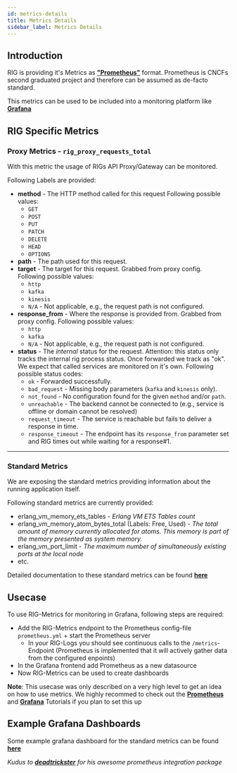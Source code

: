 ```yaml
---
id: metrics-details
title: Metrics Details
sidebar_label: Metrics Details
---
```


## Introduction

RIG is providing it's Metrics as [**"Prometheus"**](https://prometheus.io) format. Prometheus is CNCFs second graduated project and therefore can be assumed as de-facto standard.

This metrics can be used to be included into a monitoring platform like [**Grafana**](https://grafana.com/)

## RIG Specific Metrics

### Proxy Metrics - `rig_proxy_requests_total` ###

With this metric the usage of RIGs API Proxy/Gateway can be monitored.

Following Labels are provided:
- **method** - The HTTP method called for this request Following possible values:
  - `GET`
  - `POST`
  - `PUT`
  - `PATCH`
  - `DELETE`
  - `HEAD`
  - `OPTIONS`
- **path** - The path used for this request.
- **target** - The target for this request. Grabbed from proxy config. Following possible values:
  - `http`
  - `kafka`
  - `kinesis`
  - `N/A` - Not applicable, e.g., the request path is not configured.
- **response_from** - Where the response is provided from. Grabbed from proxy config. Following possible values:
  - `http`
  - `kafka`
  - `N/A` - Not applicable, e.g., the request path is not configured.
- **status** - The *internal* status for the request. Attention: this status only tracks the internal rig process status. Once forwarded we track as "ok". We expect that called services are monitored on it's own. Following possible status codes:
  - `ok` - Forwarded successfully.
  - `bad_request` - Missing body parameters (`kafka` and `kinesis` only).
  - `not_found` - No configuration found for the given `method` and/or `path`.
  - `unreachable` - The backend cannot be connected to (e.g., service is offline or domain cannot be resolved)
  - `request_timeout` - The service is reachable but fails to deliver a response in time.
  - `response_timeout` - The endpoint has its `response_from` parameter set and RIG times out while waiting for a response#1.

****
### Standard Metrics ###
We are exposing the standard metrics providing information about the running application itself.

Following standard metrics are currently provided:
- erlang_vm_memory_ets_tables - *Erlang VM ETS Tables count*
- erlang_vm_memory_atom_bytes_total (Labels: Free, Used) - *The total amount of memory currently allocated for atoms. This memory is part of the memory presented as system memory.*
- erlang_vm_port_limit - *The maximum number of simultaneously existing ports at the local node*
- etc.

Detailed documentation to these standard metrics can be found [**here**](https://github.com/deadtrickster/prometheus.ex/tree/master/pages)

## Usecase

To use RIG-Metrics for monitoring in Grafana, following steps are required:
- Add the RIG-Metrics endpoint to the Prometheus config-file `prometheus.yml` + start the Prometheus server
  - In your RIG-Logs you should see continuous calls to the `/metrics`-Endpoint (Prometheus is implemented that it will actively gather data from the configured enpoints)
- In the Grafana frontend add Prometheus as a new datasource
- Now RIG-Metrics can be used to create dashboards

**Note**: This usecase was only described on a very high level to get an idea on how to use metrics. We highly recommed to check out the [**Prometheus**](https://prometheus.io/docs/prometheus/latest/getting_started/) and [**Grafana**](https://prometheus.io/docs/visualization/grafana/) Tutorials if you plan to set this up

## Example Grafana Dashboards

Some example grafana dashboard for the standard metrics can be found [**here**](https://github.com/deadtrickster/beam-dashboards)

_Kudus to [**deadtrickster**](https://github.com/deadtrickster) for his awesome prometheus integration package_
